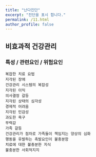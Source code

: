 ```yaml
---
title: "난다진단"
excerpt: "진단을 표시 합니다."
permalink: /11.html
author_profile: false
---
```

## 비효과적 건강관리


### 특성 / 관련요인 / 위험요인

>   
                
    복잡한 치료 요법
    지각된 장애
    건강관리 시스템의 복잡성
    지각된 이익
    의사결정 갈등
    지각된 상태의 심각성
    경제적 어려움
    지각된 민감성
    과도한 욕구
    무력감
    가족 갈등
    건강관리가 점차로 가족들이 책임지는 양상의 심화
    행동을 유발하는 촉발요인이 불충분함
    치료에 대한 불충분한 지식
    불충분한 사회적지지
